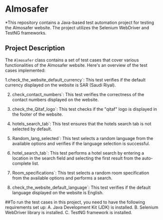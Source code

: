 # Almosafer

*This repository contains a Java-based test automation project for testing the Almosafer website. The project utilizes the Selenium WebDriver and TestNG frameworks.
## Project Description

The `Almosafer` class contains a set of test cases that cover various functionalities of the Almosafer website. Here's an overview of the test cases implemented:

1.check_the_website_default_currency`: This test verifies if the default currency displayed on the website is SAR (Saudi Riyal).

2. check_contact_numbers`: This test verifies the correctness of the contact numbers displayed on the website.

3. check_the_Qitaf_logo`: This test checks if the "qitaf" logo is displayed in the footer of the website.

4. hotels_search_tab`: This test ensures that the hotels search tab is not selected by default.

5. Random_lang_selected`: This test selects a random language from the available options and verifies if the language selection is successful.

6. hotel_search_tab`: This test performs a hotel search by entering a location in the search field and selecting the first result from the auto-complete list.

7. Room_specifications`: This test selects a random room specification from the available options and performs a search.

8. check_the_website_default_language`: This test verifies if the default language displayed on the website is English.


##To run the test cases in this project, you need to have the following requirements set up:
A. Java Development Kit (JDK) is installed.
B. Selenium WebDriver library is installed.
C. TestNG framework is installed.
